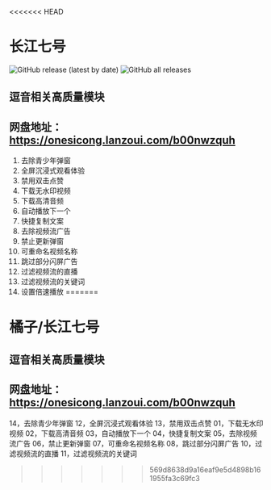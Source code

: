 <<<<<<< HEAD
# 长江七号
<img alt="GitHub release (latest by date)" src="https://img.shields.io/github/v/release/Xposed-Modules-Repo/com.plus.dy">   <img alt="GitHub all releases" src="https://img.shields.io/github/downloads/Xposed-Modules-Repo/com.plus.dy/total">
## 逗音相关高质量模块
## 网盘地址：https://onesicong.lanzoui.com/b00nwzquh
1. 去除青少年弹窗
2. 全屏沉浸式观看体验
3. 禁用双击点赞
4. 下载无水印视频
5. 下载高清音频
6. 自动播放下一个
7. 快捷复制文案
8. 去除视频流广告
9. 禁止更新弹窗
10. 可重命名视频名称
11. 跳过部分闪屏广告
12. 过滤视频流的直播
13. 过滤视频流的关键词
14. 设置倍速播放
=======
# 橘子/长江七号
## 逗音相关高质量模块
## 网盘地址：https://onesicong.lanzoui.com/b00nwzquh
14，去除青少年弹窗
12，全屏沉浸式观看体验
13，禁用双击点赞
01，下载无水印视频
02，下载高清音频
03，自动播放下一个
04，快捷复制文案
05，去除视频流广告
06，禁止更新弹窗
07，可重命名视频名称
08，跳过部分闪屏广告
10，过滤视频流的直播
11，过滤视频流的关键词
>>>>>>> 569d8638d9a16eaf9e5d4898b161955fa3c69fc3
